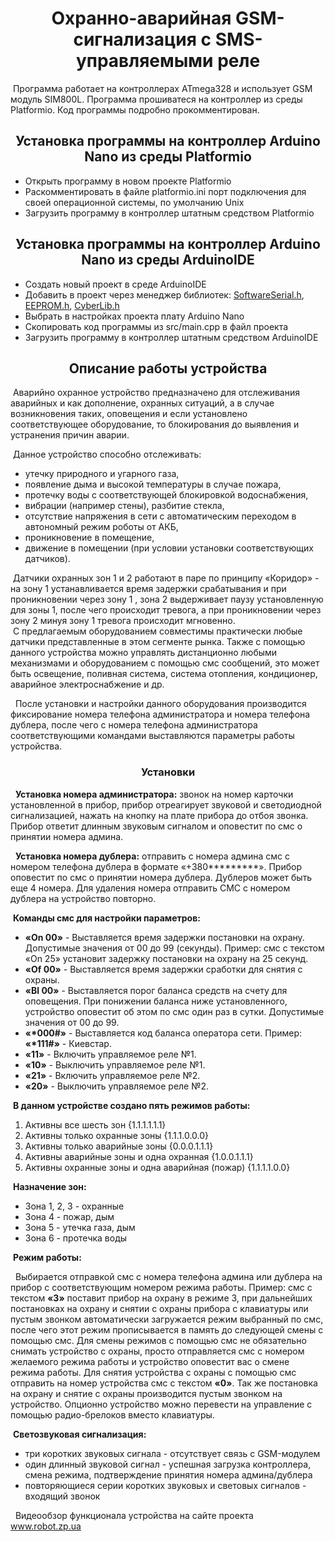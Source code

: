 <h1 align=center>Охранно-аварийная GSM-сигнализация с SMS-управляемыми реле</h1>
<p>
   &nbsp;Программа работает на контроллерах ATmega328 и использует GSM модуль SIM800L.
   Программа прошиватеся на контроллер из среды Platformio.
   Код программы подробно прокомментирован.
</p>
<h2 align=center>Установка программы на контроллер Arduino Nano из среды Platformio</h2>
<ul>
  <li>Открыть программу в новом проекте Platformio
  <li>Раскомментировать в файле platformio.ini порт подключения для своей операционной системы, по умолчанию Unix
  <li>Загрузить программу в контроллер штатным средством Platformio
</ul>
<h2 align=center>Установка программы на контроллер Arduino Nano из среды ArduinoIDE</h2>
<ul>
  <li>Создать новый проект в среде ArduinoIDE
  <li>Добавить в проект через менеджер библиотек: <a href="https://github.com/PaulStoffregen/SoftwareSerial/archive/refs/heads/master.zip">SoftwareSerial.h</a>, <a href="https://github.com/PaulStoffregen/EEPROM/archive/refs/heads/master.zip">EEPROM.h</a>, <a href="https://github.com/pythonista/CyberLib/archive/refs/heads/master.zip">CyberLib.h</a>
  <li>Выбрать в настройках проекта плату Arduino Nano
  <li>Скопировать код программы из src/main.cpp в файл проекта
  <li>Загрузить программу в контроллер штатным средством ArduinoIDE
</ul>
<h2 align=center>Описание работы устройства</h2>
<p>
  &nbsp;Аварийно охранное устройство предназначено для отслеживания аварийных и как дополнение, охранных ситуаций, а в случае возникновения таких, оповещения и если установлено соответствующее оборудование, то блокирования до выявления и устранения  причин аварии.
</p>
&nbsp;Данное устройство способно отслеживать:
<ul>
  <li>утечку природного и угарного газа,
  <li>появление дыма и высокой температуры в случае пожара,
  <li>протечку воды с соответствующей блокировкой водоснабжения,
  <li>вибрации (например стены), разбитие стекла,
  <li>отсутствие напряжения в сети с автоматическим переходом в автономный режим роботы от АКБ,
  <li>проникновение в помещение,
  <li>движение в помещении (при условии установки соответствующих датчиков).
</ul>
 &nbsp;Датчики охранных зон 1 и 2 работают в паре по принципу «Коридор» - на зону 1 устанавливается время задержки срабатывания и при проникновении через зону 1 , зона 2 выдерживает паузу установленную для зоны 1, после чего происходит тревога, а при проникновении через зону 2 минуя зону 1 тревога происходит мгновенно.
 <br/>
 &nbsp;С предлагаемым оборудованием совместимы практически любые датчики представленные в этом сегменте рынка. Также с помощью данного устройства можно управлять дистанционно любыми механизмами и оборудованием с помощью смс сообщений, это может быть освещение, поливная система, система отопления, кондиционер, аварийное электроснабжение и др.
<p>&nbsp;
  После установки и настройки данного оборудования производится фиксирование номера телефона администратора и номера телефона дублера, после чего с номера телефона администратора соответствующими командами выставляются параметры работы устройства.
  </p>
  <h3 align=center>Установки</h3>
<p>&nbsp;
  <b>Установка номера администратора:</b> звонок на номер карточки установленной в прибор, прибор отреагирует звуковой и светодиодной сигнализацией, нажать на кнопку на плате прибора до отбоя звонка. Прибор ответит длинным звуковым сигналом и оповестит по смс о принятии номера админа.
</p>
<p>&nbsp;
  <b>Установка номера дублера:</b> отправить с номера админа смс с номером телефона дублера в формате «+380*********». Прибор оповестит по смс о принятии номера дублера. Дублеров может быть еще 4 номера. Для удаления номера отправить СМС с номером дублера на устройство повторно.
</p>
&nbsp;<b>Команды смс для настройки параметров:</b>
<ul>
  <li><b>«On 00»</b> - Выставляется время задержки постановки на охрану. Допустимые значения от 00 до 99 (секунды). Пример: смс с текстом «On 25» установит задержку постановки на охрану на 25 секунд.
  <li><b>«Of 00»</b> - Выставляется время задержки сработки для снятия с охраны.
  <li><b>«Bl 00»</b> - Выставляется порог баланса средств на счету для оповещения. При понижении баланса ниже установленного, устройство оповестит об этом по смс один раз в сутки. Допустимые значения от 00 до 99.
  <li><b>«*000#»</b> - Выставляется код баланса оператора сети. Пример: <b>«*111#»</b> - Киевстар.
  <li><b>«11»</b> - Включить управляемое реле №1.
  <li><b>«10»</b> - Выключить управляемое реле №1.
  <li><b>«21»</b> - Включить управляемое реле №2.
  <li><b>«20»</b> - Выключить управляемое реле №2.
</ul>
&nbsp;<b>В данном устройстве создано пять режимов работы:</b>
<ol>
  <li>Активны все шесть зон                               {1.1.1.1.1.1}
  <li>Активны только охранные зоны                        {1.1.1.0.0.0}
  <li>Активны только аварийные зоны                       {0.0.0.1.1.1}
  <li>Активны аварийные зоны и одна охранная              {1.0.0.1.1.1}
  <li>Активны охранные зоны и одна аварийная  (пожар)     {1.1.1.1.0.0}
</ol>
&nbsp;<b>Назначение зон:</b>
<ul>
  <li>Зона 1, 2, 3 - охранные
  <li>Зона 4 - пожар, дым
  <li>Зона 5 - утечка газа, дым
  <li>Зона 6 - протечка воды
</ul>
  &nbsp;<b>Режим работы:</b>
<p>&nbsp;
  Выбирается отправкой смс с номера телефона админа или дублера на прибор с соответствующим номером режима работы. Пример: смс с текстом <b>«3»</b> поставит прибор на охрану в режиме 3, при дальнейших постановках на охрану и снятии с охраны прибора с клавиатуры или пустым звонком автоматически загружается режим выбранный по смс, после чего этот режим прописывается в память до следующей смены с помощью смс. Для смены режимов с помощью смс не обязательно снимать устройство с охраны, просто отправляется смс с номером желаемого режима работы и устройство оповестит вас о смене режима работы. Для снятия устройства с охраны с помощью смс отправить на номер устройства смс с текстом <b>«0»</b>. Так же постановка на охрану и снятие с охраны производится пустым звонком на устройство. Опционно устройство можно перевести на управление с помощью радио-брелоков вместо клавиатуры.
</p>
&nbsp;<b>Светозвуковая сигнализация:</b>
<ul>
  <li>три коротких звуковых сигнала - отсутствует связь с GSM-модулем
  <li>один длинный звуковой сигнал - успешная загрузка контроллера, смена режима, подтверждение принятия номера админа/дублера
  <li>повторяющиеся серии коротких звуковых и световых сигналов - входящий звонок
</ul>
<p>&nbsp;
Видеообзор функционала устройства на сайте проекта <a href="https://www.robot.zp.ua/index.php/articles/7-avarijno-okhrannoe-gsm-ustrojstvo-s-udalenno-upravlyaemymi-rele">www.robot.zp.ua</a>
</p>

